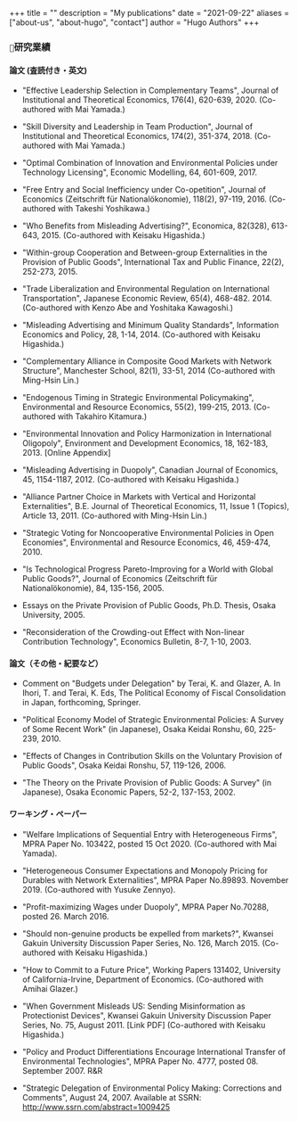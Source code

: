 +++
title = ""
description = "My publications"
date = "2021-09-22"
aliases = ["about-us", "about-hugo", "contact"]
author = "Hugo Authors"
+++
### <code>:page_facing_up:</code>研究業績
#### 論文 (査読付き・英文)

- "Effective Leadership Selection in Complementary Teams", Journal of Institutional and Theoretical Economics, 176(4), 620-639, 2020. (Co-authored with Mai Yamada.)

- "Skill Diversity and Leadership in Team Production", Journal of Institutional and Theoretical Economics, 174(2), 351-374, 2018. (Co-authored with Mai Yamada.) 

- "Optimal Combination of Innovation and Environmental Policies under Technology Licensing", Economic Modelling, 64, 601-609, 2017.

- "Free Entry and Social Inefficiency under Co-opetition", Journal of Economics (Zeitschrift für Nationalökonomie), 118(2), 97-119, 2016. (Co-authored with Takeshi Yoshikawa.)

- "Who Benefits from Misleading Advertising?", Economica, 82(328), 613-643, 2015. (Co-authored with Keisaku Higashida.)

- "Within-group Cooperation and Between-group Externalities in the Provision of Public Goods", International Tax and Public Finance, 22(2), 252-273, 2015. 

- "Trade Liberalization and Environmental Regulation on International Transportation", Japanese Economic Review, 65(4), 468-482. 2014. (Co-authored with Kenzo Abe and Yoshitaka Kawagoshi.)

- "Misleading Advertising and Minimum Quality Standards", Information Economics and Policy, 28, 1-14, 2014. (Co-authored with Keisaku Higashida.)

- "Complementary Alliance in Composite Good Markets with Network Structure", Manchester School, 82(1), 33-51, 2014 (Co-authored with Ming-Hsin Lin.)

- "Endogenous Timing in Strategic Environmental Policymaking", Environmental and Resource Economics, 55(2), 199-215, 2013. (Co-authored with Takahiro Kitamura.)

- "Environmental Innovation and Policy Harmonization in International Oligopoly", Environment and Development Economics, 18, 162-183, 2013. [Online Appendix]

- "Misleading Advertising in Duopoly", Canadian Journal of Economics, 45, 1154-1187, 2012. (Co-authored with Keisaku Higashida.)

- "Alliance Partner Choice in Markets with Vertical and Horizontal Externalities", B.E. Journal of Theoretical Economics, 11, Issue 1 (Topics), Article 13, 2011. (Co-authored with Ming-Hsin Lin.)

- "Strategic Voting for Noncooperative Environmental Policies in Open Economies", Environmental and Resource Economics, 46, 459-474, 2010.

- "Is Technological Progress Pareto-Improving for a World with Global Public Goods?", Journal of Economics (Zeitschrift für Nationalökonomie), 84, 135-156, 2005.

- Essays on the Private Provision of Public Goods, Ph.D. Thesis, Osaka University, 2005.

- "Reconsideration of the Crowding-out Effect with Non-linear Contribution Technology", Economics Bulletin, 8-7, 1-10, 2003.

#### 論文（その他・紀要など）

- Comment on "Budgets under Delegation" by Terai, K. and Glazer, A. In Ihori, T. and Terai, K. Eds, The Political Economy of Fiscal Consolidation in Japan, forthcoming, Springer. 

- "Political Economy Model of Strategic Environmental Policies: A Survey of Some Recent Work" (in Japanese), Osaka Keidai Ronshu, 60, 225-239, 2010.

- "Effects of Changes in Contribution Skills on the Voluntary Provision of Public Goods", Osaka Keidai Ronshu, 57, 119-126, 2006.

- "The Theory on the Private Provision of Public Goods: A Survey" (in Japanese), Osaka Economic Papers, 52-2, 137-153, 2002.

#### ワーキング・ペーパー

- "Welfare Implications of Sequential Entry with Heterogeneous Firms", MPRA Paper No. 103422, posted 15 Oct 2020. (Co-authored with Mai Yamada).

- "Heterogeneous Consumer Expectations and Monopoly Pricing for Durables with Network Externalities", MPRA Paper No.89893. November 2019. (Co-authored with Yusuke Zennyo).

- "Profit-maximizing Wages under Duopoly", MPRA Paper No.70288, posted 26. March 2016.

- "Should non-genuine products be expelled from markets?", Kwansei Gakuin University Discussion Paper Series, No. 126, March 2015. (Co-authored with Keisaku Higashida.)

- "How to Commit to a Future Price", Working Papers 131402, University of California-Irvine, Department of Economics. (Co-authored with Amihai Glazer.)

- "When Government Misleads US: Sending Misinformation as Protectionist Devices", Kwansei Gakuin University Discussion Paper Series, No. 75, August 2011. [Link PDF] (Co-authored with Keisaku Higashida.)

- "Policy and Product Differentiations Encourage International Transfer of Environmental Technologies", MPRA Paper No. 4777, posted 08. September 2007. R&R

- "Strategic Delegation of Environmental Policy Making: Corrections and Comments", August 24, 2007. Available at SSRN: http://www.ssrn.com/abstract=1009425
